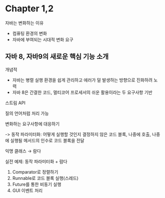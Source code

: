 # Chapter 1,2 

자바는 변화하는 이유 
- 컴퓨팅 환경의 변화
- 자바에 부여되는 시대적 변화 요구 

## 자바 8, 자바9의 새로운 핵심 기능 소개 

개념적 

- 자바는 병렬 실행 환경을 쉽게 관리하고 에러가 덜 발생하는 방향으로 진화하려 노력
- 자바 8은 간결한 코드, 멀티코어 프로세서의 쉬운 활용이라는 두 요구사항 기반

스트림 API 

 질의 언어처럼 처리 가능

변화하는 요구사항에 대응하기 

-> 동작 파라미터화: 어떻게 실행할 것인지 결정하지 않은 코드 블록, 나중에 호출, 나중에 실행될 메서드의 인수로 코드 블록을 전달

익명 클래스 → 람다

실전 예제: 동작 파라미터화 + 람다 

1. Comparator로 정렬하기 
2. Runnable로 코드 블록 실행(스레드)
3. Future를 통한 비동기 실행
4. GUI 이벤트 처리
